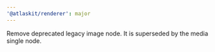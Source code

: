 ```yaml
---
'@atlaskit/renderer': major
---
```


Remove deprecated legacy image node. It is superseded by the media single node.
